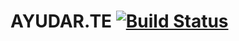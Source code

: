 # AYUDAR.TE [![Build Status](https://travis-ci.org/cotocisternas/ayudar.te.svg?branch=master)](https://travis-ci.org/cotocisternas/ayudar.te)
